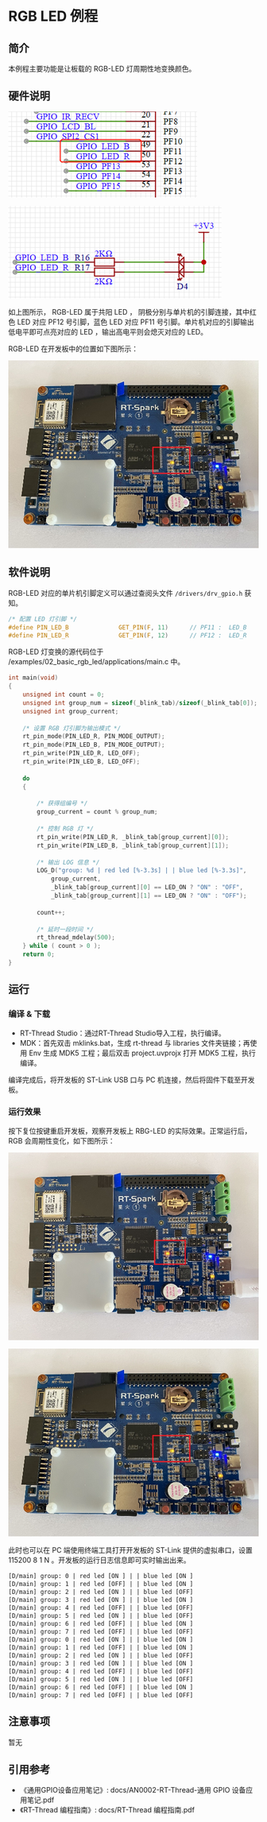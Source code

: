 # RGB LED 例程

## 简介

本例程主要功能是让板载的 RGB-LED 灯周期性地变换颜色。

## 硬件说明

![RGB 连接单片机引脚](figures/led_pin.png)

![RGB 电路原理图](figures/led_circuit.png)

如上图所示， RGB-LED 属于共阳 LED ， 阴极分别与单片机的引脚连接，其中红色 LED 对应 PF12 号引脚，蓝色 LED 对应 PF11 号引脚。单片机对应的引脚输出低电平即可点亮对应的 LED ，输出高电平则会熄灭对应的 LED。

RGB-LED 在开发板中的位置如下图所示：

![RGB LED 位置](figures/blue_led_light.jpg)
## 软件说明

RGB-LED 对应的单片机引脚定义可以通过查阅头文件 `/drivers/drv_gpio.h` 获知。

```c
/* 配置 LED 灯引脚 */
#define PIN_LED_B              GET_PIN(F, 11)      // PF11 :  LED_B        --> LED
#define PIN_LED_R              GET_PIN(F, 12)      // PF12 :  LED_R        --> LED
```

RGB-LED 灯变换的源代码位于 /examples/02_basic_rgb_led/applications/main.c 中。

```c
int main(void)
{
    unsigned int count = 0;
    unsigned int group_num = sizeof(_blink_tab)/sizeof(_blink_tab[0]);
    unsigned int group_current;

    /* 设置 RGB 灯引脚为输出模式 */
    rt_pin_mode(PIN_LED_R, PIN_MODE_OUTPUT);
    rt_pin_mode(PIN_LED_B, PIN_MODE_OUTPUT);
    rt_pin_write(PIN_LED_R, LED_OFF);
    rt_pin_write(PIN_LED_B, LED_OFF);

    do
    {

        /* 获得组编号 */
        group_current = count % group_num;

        /* 控制 RGB 灯 */
        rt_pin_write(PIN_LED_R, _blink_tab[group_current][0]);
        rt_pin_write(PIN_LED_B, _blink_tab[group_current][1]);

        /* 输出 LOG 信息 */
        LOG_D("group: %d | red led [%-3.3s] | | blue led [%-3.3s]",
            group_current,
            _blink_tab[group_current][0] == LED_ON ? "ON" : "OFF",
            _blink_tab[group_current][1] == LED_ON ? "ON" : "OFF");

        count++;

        /* 延时一段时间 */
        rt_thread_mdelay(500);
    } while ( count > 0 );
    return 0;
}
```

## 运行
### 编译 & 下载

- RT-Thread Studio：通过RT-Thread Studio导入工程，执行编译。
- MDK：首先双击 mklinks.bat，生成 rt-thread 与 libraries 文件夹链接；再使用 Env 生成 MDK5 工程；最后双击 project.uvprojx 打开 MDK5 工程，执行编译。

编译完成后，将开发板的 ST-Link USB 口与 PC 机连接，然后将固件下载至开发板。

### 运行效果

按下复位按键重启开发板，观察开发板上 RBG-LED 的实际效果。正常运行后， RGB 会周期性变化，如下图所示：

![红色灯运行](figures/red_led_light.jpg)

![蓝色灯运行](figures/blue_led_light.jpg)

此时也可以在 PC 端使用终端工具打开开发板的 ST-Link 提供的虚拟串口，设置 115200 8 1 N 。开发板的运行日志信息即可实时输出出来。

```
[D/main] group: 0 | red led [ON ] | | blue led [ON ]
[D/main] group: 1 | red led [OFF] | | blue led [ON ]
[D/main] group: 2 | red led [ON ] | | blue led [OFF]
[D/main] group: 3 | red led [ON ] | | blue led [ON ]
[D/main] group: 4 | red led [OFF] | | blue led [OFF]
[D/main] group: 5 | red led [ON ] | | blue led [OFF]
[D/main] group: 6 | red led [OFF] | | blue led [ON ]
[D/main] group: 7 | red led [OFF] | | blue led [OFF]
[D/main] group: 0 | red led [ON ] | | blue led [ON ]
[D/main] group: 1 | red led [OFF] | | blue led [ON ]
[D/main] group: 2 | red led [ON ] | | blue led [OFF]
[D/main] group: 3 | red led [ON ] | | blue led [ON ]
[D/main] group: 4 | red led [OFF] | | blue led [OFF]
[D/main] group: 5 | red led [ON ] | | blue led [OFF]
[D/main] group: 6 | red led [OFF] | | blue led [ON ]
[D/main] group: 7 | red led [OFF] | | blue led [OFF]

```

## 注意事项

暂无

## 引用参考

- 《通用GPIO设备应用笔记》: docs/AN0002-RT-Thread-通用 GPIO 设备应用笔记.pdf
- 《RT-Thread 编程指南》: docs/RT-Thread 编程指南.pdf
